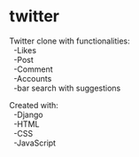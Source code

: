 # twitter

Twitter clone with functionalities: <br>
&nbsp; -Likes <br>
&nbsp; -Post <br>
&nbsp; -Comment <br>
&nbsp; -Accounts <br>
&nbsp; -bar search with suggestions <br>

Created with: <br>
&nbsp; -Django <br>
&nbsp; -HTML <br>
&nbsp; -CSS <br>
&nbsp; -JavaScript <br>
